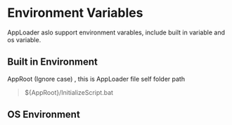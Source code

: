 # Environment Variables

AppLoader aslo support environment varables, include built in variable and os variable.

## Built in Environment

AppRoot (Ignore case) , this is AppLoader file self folder path  
>${AppRoot}/InitializeScript.bat

## OS Environment
